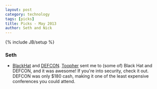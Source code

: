 ```yaml
---
layout: post
category: technology
tags: [picks]
title: Picks - May 2013
author: Seth and Nick
---
```

{% include JB/setup %}

### Seth
 - [BlackHat](http://www.blackhat.com/us-13/) and [DEFCON](https://www.defcon.org/). [Toopher](https://www.toopher.com/) sent me to (some of) Black Hat and DEFCON, and it was awesome! If you're into security, check it out. DEFCON was only $180 cash, making it one of the least expensive conferences you could attend.
